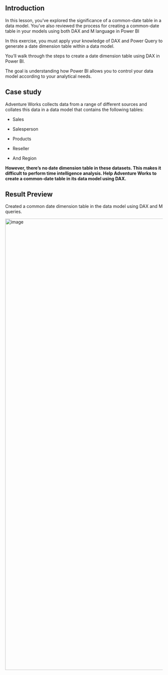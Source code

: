 ## Introduction
In this lesson, you’ve explored the significance of a common-date table in a data model. You’ve also reviewed the process for creating a common-date table in your models using both DAX and M language in Power BI

In this exercise, you must apply your knowledge of DAX and Power Query to generate a date dimension table within a data model.

You’ll walk through the steps to create a date dimension table using DAX in Power BI.

The goal is understanding how Power BI allows you to control your data model according to your analytical needs.

## Case study
Adventure Works collects data from a range of different sources and collates this data in a data model that contains the following  tables:

- Sales

- Salesperson

- Products

- Reseller

- And Region

**However, there’s no date dimension table in these datasets. This makes it difficult to perform time intelligence analysis. 
Help Adventure Works to create a common-date table in its data model using DAX.**

## Result Preview

Created a common date dimension table in the data model using DAX and M queries. 

<img width="1438" alt="image" src="https://github.com/user-attachments/assets/4175610f-a1f9-496d-b979-79bc5158f89b" />
